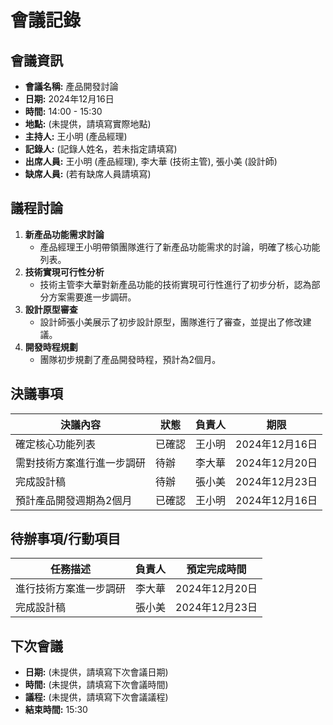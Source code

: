 # 會議記錄

## 會議資訊

*   **會議名稱:** 產品開發討論
*   **日期:** 2024年12月16日
*   **時間:** 14:00 - 15:30
*   **地點:** (未提供，請填寫實際地點)
*   **主持人:** 王小明 (產品經理)
*   **記錄人:** (記錄人姓名，若未指定請填寫)
*   **出席人員:** 王小明 (產品經理), 李大華 (技術主管), 張小美 (設計師)
*   **缺席人員:** (若有缺席人員請填寫)

## 議程討論

1.  **新產品功能需求討論**
    *   產品經理王小明帶領團隊進行了新產品功能需求的討論，明確了核心功能列表。
2.  **技術實現可行性分析**
    *   技術主管李大華對新產品功能的技術實現可行性進行了初步分析，認為部分方案需要進一步調研。
3.  **設計原型審查**
    *   設計師張小美展示了初步設計原型，團隊進行了審查，並提出了修改建議。
4.  **開發時程規劃**
    *   團隊初步規劃了產品開發時程，預計為2個月。

## 決議事項

| 決議內容 | 狀態 | 負責人 | 期限 |
|---|---|---|---|
| 確定核心功能列表 | 已確認 | 王小明 | 2024年12月16日 |
| 需對技術方案進行進一步調研 | 待辦 | 李大華 | 2024年12月20日 |
| 完成設計稿 | 待辦 | 張小美 | 2024年12月23日 |
| 預計產品開發週期為2個月 | 已確認 | 王小明 | 2024年12月16日 |

## 待辦事項/行動項目

| 任務描述 | 負責人 | 預定完成時間 |
|---|---|---|
| 進行技術方案進一步調研 | 李大華 | 2024年12月20日 |
| 完成設計稿 | 張小美 | 2024年12月23日 |

## 下次會議

*   **日期:** (未提供，請填寫下次會議日期)
*   **時間:** (未提供，請填寫下次會議時間)
*   **議程:** (未提供，請填寫下次會議議程)
*   **結束時間:** 15:30